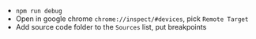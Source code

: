 * `npm run debug`
* Open in google chrome `chrome://inspect/#devices`, pick `Remote Target`
* Add source code folder to the `Sources` list, put breakpoints